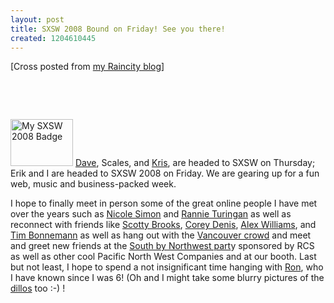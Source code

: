 ```yaml
---
layout: post
title: SXSW 2008 Bound on Friday! See you there!
created: 1204610445
---
```

<p>[Cross posted from <a href="http://raincitystudios.com/blogs-and-pods/roland-tanglao/sxsw-2008-bound-friday-see-you-there">my Raincity blog</a>]</p><p>&nbsp;</p><p>&nbsp;</p>
<a href="http://www.flickr.com/photos/roland/2308286731/" title="My SXSW 2008 Badge by roland, on Flickr"><img src="http://farm3.static.flickr.com/2077/2308286731_692c44375e_t.jpg" width="100" height="75" alt="My SXSW 2008 Badge" class="fright" /></a>
<a href="http://uncleweed.net/">Dave</a>, Scales,  and <a href="http://kriskrug.com/">Kris</a>,  are headed to SXSW on Thursday; Erik and I are headed to SXSW 2008  on Friday. We are gearing up for a fun web, music and business-packed week. 
<p>
I hope to finally meet in person some of the great online people I have met over the years such as <a href="http://crueltobekind.org/">Nicole Simon</a> and <a href="http://www.photojunkie.ca/">Rannie Turingan</a>
 as well as reconnect with friends like <a href="http://www.rolandtanglao.com/archives/2007/12/04/conceptshare-grows-and-grows-and-partners-with-corel">Scotty Brooks</a>, <a href="http://notshocking.com/">Corey Denis</a>, <a href="http://www.podcasthotel.com/">Alex Williams</a>, and <a href="http://www.plansphere.com/blog/">Tim Bonnemann</a> as well as hang out with the <a href="http://www.fadetoplay.com/2008/02/25/canadians-heading-to-sxsw/">Vancouver crowd</a> and meet and greet new friends at the <a href="http://upcoming.yahoo.com/event/217376/">South by Northwest part</a>y sponsored by RCS as well as other cool Pacific North West Companies and at our booth. Last but not least, I hope to spend a not insignificant time hanging with <a href="http://home.earthlink.net/~n706lg/">Ron</a>, who I have known since I was 6! (Oh and I might take some blurry pictures of the <a href="http://www.sxswbaby.com/index.php/site/more/ride_the_dillos/">dillos</a> too :-) !
